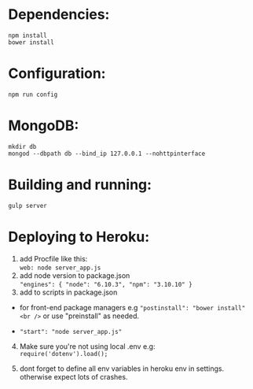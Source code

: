 

# Dependencies:
`npm install` <br />
`bower install`

# Configuration:
`npm run config`

# MongoDB:
`mkdir db`<br />
`mongod --dbpath db --bind_ip 127.0.0.1 --nohttpinterface`

# Building and running:
`gulp server`


# Deploying to Heroku:
1. add Procfile like this: <br />
`web: node server_app.js`
2. add node version to package.json <br />
 `"engines": {
    "node": "6.10.3",
    "npm": "3.10.10"
  }
  `
3. add to scripts in package.json
- for front-end package managers e.g
`"postinstall": "bower install" <br />`
or use "preinstall" as needed.

- `"start": "node server_app.js"`

4. Make sure you're not using local .env e.g: <br />
`require('dotenv').load();`

5. dont forget to define all env variables in heroku env in settings.
otherwise expect lots of crashes.





